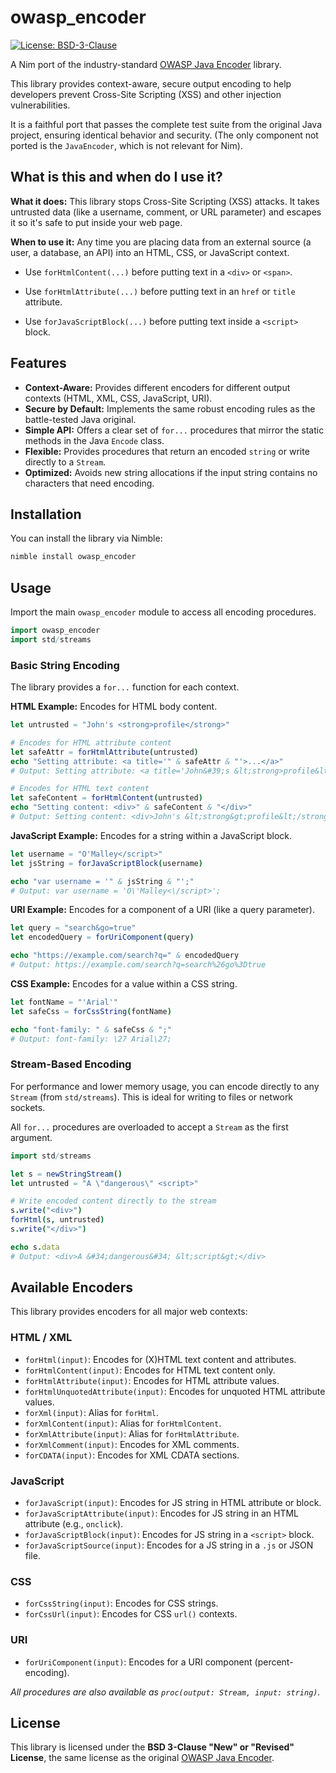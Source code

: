 # owasp_encoder

[![License: BSD-3-Clause](https://img.shields.io/badge/License-BSD--3--Clause-blue.svg)](https://opensource.org/licenses/BSD-3-Clause)

A Nim port of the industry-standard [OWASP Java Encoder](https://github.com/OWASP/owasp-java-encoder) library.

This library provides context-aware, secure output encoding to help developers prevent Cross-Site Scripting (XSS) and other injection vulnerabilities.

It is a faithful port that passes the complete test suite from the original Java project, ensuring identical behavior and security. (The only component not ported is the `JavaEncoder`, which is not relevant for Nim).

## What is this and when do I use it?

**What it does:** This library stops Cross-Site Scripting (XSS) attacks. It takes untrusted data (like a username, comment, or URL parameter) and escapes it so it's safe to put inside your web page.

**When to use it:** Any time you are placing data from an external source (a user, a database, an API) into an HTML, CSS, or JavaScript context.
- Use `forHtmlContent(...)` before putting text in a `<div>` or `<span>`.

- Use `forHtmlAttribute(...)` before putting text in an `href` or `title` attribute.

- Use `forJavaScriptBlock(...)` before putting text inside a `<script>` block.

## Features

* **Context-Aware:** Provides different encoders for different output contexts (HTML, XML, CSS, JavaScript, URI). 
* **Secure by Default:** Implements the same robust encoding rules as the battle-tested Java original.
* **Simple API:** Offers a clear set of `for...` procedures that mirror the static methods in the Java `Encode` class. 
* **Flexible:** Provides procedures that return an encoded `string` or write directly to a `Stream`. 
* **Optimized:** Avoids new string allocations if the input string contains no characters that need encoding. 

## Installation

You can install the library via Nimble:

```bash
nimble install owasp_encoder
```

## Usage

Import the main `owasp_encoder` module to access all encoding procedures.

```nim
import owasp_encoder
import std/streams
```

### Basic String Encoding

The library provides a `for...` function for each context.

**HTML Example:**
Encodes for HTML body content.

```nim
let untrusted = "John's <strong>profile</strong>"

# Encodes for HTML attribute content
let safeAttr = forHtmlAttribute(untrusted)
echo "Setting attribute: <a title='" & safeAttr & "'>...</a>"
# Output: Setting attribute: <a title='John&#39;s &lt;strong>profile&lt;/strong>'>...</a>

# Encodes for HTML text content
let safeContent = forHtmlContent(untrusted)
echo "Setting content: <div>" & safeContent & "</div>"
# Output: Setting content: <div>John's &lt;strong&gt;profile&lt;/strong&gt;</div>
```

**JavaScript Example:**
Encodes for a string within a JavaScript block.

```nim
let username = "O'Malley</script>"
let jsString = forJavaScriptBlock(username)

echo "var username = '" & jsString & "';"
# Output: var username = 'O\'Malley<\/script>';
```

**URI Example:**
Encodes for a component of a URI (like a query parameter).

```nim
let query = "search&go=true"
let encodedQuery = forUriComponent(query)

echo "https://example.com/search?q=" & encodedQuery
# Output: https://example.com/search?q=search%26go%3Dtrue
```

**CSS Example:**
Encodes for a value within a CSS string.

```nim
let fontName = "'Arial'"
let safeCss = forCssString(fontName)

echo "font-family: " & safeCss & ";"
# Output: font-family: \27 Arial\27;
```

### Stream-Based Encoding

For performance and lower memory usage, you can encode directly to any `Stream` (from `std/streams`). This is ideal for writing to files or network sockets.

All `for...` procedures are overloaded to accept a `Stream` as the first argument.

```nim
import std/streams

let s = newStringStream()
let untrusted = "A \"dangerous\" <script>"

# Write encoded content directly to the stream
s.write("<div>")
forHtml(s, untrusted)
s.write("</div>")

echo s.data
# Output: <div>A &#34;dangerous&#34; &lt;script&gt;</div>
```

## Available Encoders

This library provides encoders for all major web contexts: 

### HTML / XML
* `forHtml(input)`: Encodes for (X)HTML text content and attributes. 
* `forHtmlContent(input)`: Encodes for HTML text content only. 
* `forHtmlAttribute(input)`: Encodes for HTML attribute values. 
* `forHtmlUnquotedAttribute(input)`: Encodes for unquoted HTML attribute values. 
* `forXml(input)`: Alias for `forHtml`. 
* `forXmlContent(input)`: Alias for `forHtmlContent`. 
* `forXmlAttribute(input)`: Alias for `forHtmlAttribute`. 
* `forXmlComment(input)`: Encodes for XML comments. 
* `forCDATA(input)`: Encodes for XML CDATA sections. 

### JavaScript
* `forJavaScript(input)`: Encodes for JS string in HTML attribute or block. 
* `forJavaScriptAttribute(input)`: Encodes for JS string in an HTML attribute (e.g., `onclick`). 
* `forJavaScriptBlock(input)`: Encodes for JS string in a `<script>` block. 
* `forJavaScriptSource(input)`: Encodes for a JS string in a `.js` or JSON file. 

### CSS
* `forCssString(input)`: Encodes for CSS strings. 
* `forCssUrl(input)`: Encodes for CSS `url()` contexts. 

### URI
* `forUriComponent(input)`: Encodes for a URI component (percent-encoding). 

*All procedures are also available as `proc(output: Stream, input: string)`.*

## License

This library is licensed under the **BSD 3-Clause "New" or "Revised" License**, the same license as the original [OWASP Java Encoder](https://github.com/OWASP/owasp-java-encoder/blob/main/LICENSE.txt).